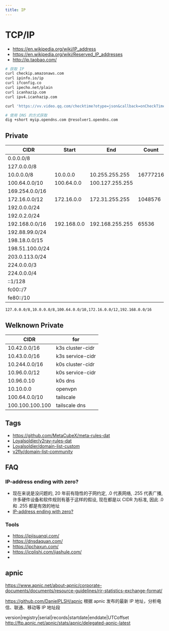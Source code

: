 ```yaml
---
title: IP
---
```


# TCP/IP

- https://en.wikipedia.org/wiki/IP_address
- https://en.wikipedia.org/wiki/Reserved_IP_addresses
- http://ip.taobao.com/

```bash
# 获取 IP
curl checkip.amazonaws.com
curl ipinfo.io/ip
curl ifconfig.co
curl ipecho.net/plain
curl icanhazip.com
curl ipv4.icanhazip.com

curl 'https://vv.video.qq.com/checktime?otype=json&callback=onCheckTime'

# 使用 DNS 的方式获取
dig +short myip.opendns.com @resolver1.opendns.com
```

## Private

| CIDR            | Start       | End             | Count    | Class |
| --------------- | ----------- | --------------- | -------- | ----- |
| 0.0.0.0/8       |
| 127.0.0.0/8     |
| 10.0.0.0/8      | 10.0.0.0    | 10.255.255.255  | 16777216 | A     |
| 100.64.0.0/10   | 100.64.0.0  | 100.127.255.255 |
| 169.254.0.0/16  |
| 172.16.0.0/12   | 172.16.0.0  | 172.31.255.255  | 1048576  | B     |
| 192.0.0.0/24    |
| 192.0.2.0/24    |
| 192.168.0.0/16  | 192.168.0.0 | 192.168.255.255 | 65536    | B     |
| 192.88.99.0/24  |
| 198.18.0.0/15   |
| 198.51.100.0/24 |
| 203.0.113.0/24  |
| 224.0.0.0/3     |
| 224.0.0.0/4     |
| ::1/128         |
| fc00::/7        |
| fe80::/10       |

```
127.0.0.0/8,10.0.0.0/8,100.64.0.0/10,172.16.0.0/12,192.168.0.0/16
```

## Welknown Private

| CIDR            | for              |
| --------------- | ---------------- |
| 10.42.0.0/16    | k3s cluster-cidr |
| 10.43.0.0/16    | k3s service-cidr |
| 10.244.0.0/16   | k0s cluster-cidr |
| 10.96.0.0/12    | k0s service-cidr |
| 10.96.0.10      | k0s dns          |
| 10.10.0.0       | openvpn          |
| 100.64.0.0/10   | tailscale        |
| 100.100.100.100 | tailscale dns    |

## Tags

- https://github.com/MetaCubeX/meta-rules-dat
- [Loyalsoldier/v2ray-rules-dat](https://github.com/Loyalsoldier/v2ray-rules-dat)
- [Loyalsoldier/domain-list-custom](https://github.com/Loyalsoldier/domain-list-custom)
- [v2fly/domain-list-community](https://github.com/v2fly/domain-list-community)

## FAQ

### IP-address ending with zero?

- 现在来说是没问题的, 20 年前有隐性的子网约定, .0 代表网络, .255 代表广播, 许多硬件设备和软件规则有基于这样的假设, 现在都是以 CIDR 为标准, 因此 .0 和 .255 都是有效的地址
- [IP-address ending with zero?](https://stackoverflow.com/questions/14915188)

### Tools

- https://ipjisuanqi.com/
- https://dnsdaquan.com/
- https://ipchaxun.com/
- https://icplishi.com/jiashule.com/
-

## apnic

https://www.apnic.net/about-apnic/corporate-documents/documents/resource-guidelines/rir-statistics-exchange-format/

https://github.com/DanielPLSH/apnic
根据 apnic 发布的最新 IP 地址，分析电信、联通、移动等 IP 地址段

version|registry|serial|records|startdate|enddate|UTCoffset
http://ftp.apnic.net/apnic/stats/apnic/delegated-apnic-latest
